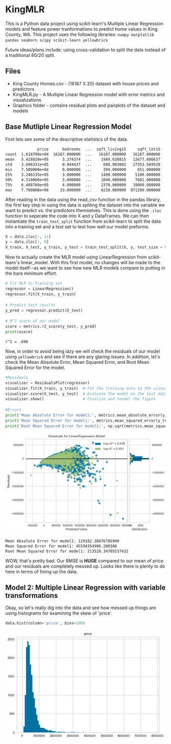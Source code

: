 # KingMLR
This is a Python data project using scikit-learn's Multiple Linear Regression models and feature power tranformations to predict home values in King County, WA. This project uses the following libraries: `numpy matplotlib pandas seaborn scipy scikit-learn yellowbrick`

Future ideas/plans include: using cross-validation to split the data instead of a traditional 80/20 split.

## Files 
- King County Homes.csv - (16187 X 20) dataset with house prices and predictors 
- KingMLR.py - A Multiple Linear Regression model with error metrics and visualizations
- Graphics folder - contains residual plots and pairplots of the dataset and models

## Base Mutliple Linear Regression Model
First lets see some of the descriptive statistics of the data.
```
              price      bedrooms  ...  sqft_living15     sqft_lot15
count  1.618700e+04  16187.000000  ...   16187.000000   16187.000000
mean   5.428020e+05      3.374374  ...    1989.630815   12677.886637
std    3.696331e+05      0.944437  ...     688.003602   27553.569520
min    7.500000e+04      0.000000  ...     399.000000     651.000000
25%    3.246235e+05      3.000000  ...    1490.000000    5100.000000
50%    4.510000e+05      3.000000  ...    1840.000000    7601.000000
75%    6.488760e+05      4.000000  ...    2370.000000   10080.000000
max    7.700000e+06     33.000000  ...    6210.000000  871200.000000
```

After reading in the data using the read_csv function in the pandas library, the first key step in using the data is spliting the dataset into the variable we want to predict vs. the predictors themselves. This is done using the `.iloc` function to seperate the code into X and y DataFrames. We can then instantiate the `train_test_split` function from scikit-learn to split the data into a training set and a test set to test how well our model preforms.
```Python
X = data.iloc[:, 1:]
y = data.iloc[:, 0]
X_train, X_test, y_train, y_test = train_test_split(X, y, test_size = 0.2, random_state = 0)
```

Now to actually create the MLR model using LinearRegression from scikit-learn's linear_model. With this first model, no changes will be made to the model itself--as we want to see how new MLR models compare to putting in the bare minimum effort.
```Python
# Fit MLR to Training set
regressor = LinearRegression()
regressor.fit(X_train, y_train)

# Predict test results
y_pred = regressor.predict(X_test)

# R^2 score of our model
score = metrics.r2_score(y_test, y_pred)
print(score)
```
```
r^2 = .696
```
Now, in order to avoid being lazy we will check the residuals of our model using `yellowbrick` and see if there are any glaring issues. In addition, let's check the Mean Absolute Error, Mean Squared Error, and Root Mean Squared Error for the model.
```Python
#Residuals 
visualizer = ResidualsPlot(regressor)
visualizer.fit(X_train, y_train)  # Fit the training data to the visualizer
visualizer.score(X_test, y_test)  # Evaluate the model on the test data
visualizer.show()                 # Finalize and render the figure

#Errors
print('Mean Absolute Error for model1:', metrics.mean_absolute_error(y_test, y_pred))  
print('Mean Squared Error for model1:', metrics.mean_squared_error(y_test, y_pred))  
print('Root Mean Squared Error for model1:', np.sqrt(metrics.mean_squared_error(y_test, y_pred)))
```
![Residuals1](/Graphics/Model1resid.png)
```
Mean Absolute Error for model1: 129182.38876785948
Mean Squared Error for model1: 45594354996.200386
Root Mean Squared Error for model1: 213528.34705537432
```
WOW, that's pretty bad. Our RMSE is **HUGE** compared to our mean of price and our residuals are completely messed up. Looks like there is plenty to do here in terms of fixing up the data.

## Model 2: Multiple Linear Regression with variable transformations

Okay, so let's really dig into the data and see how messed up things are using histograms for examining the skew of 'price'.
```Python
data.hist(column='price', bins=100) 
```
![histogram](/Graphics/hist1.png)



